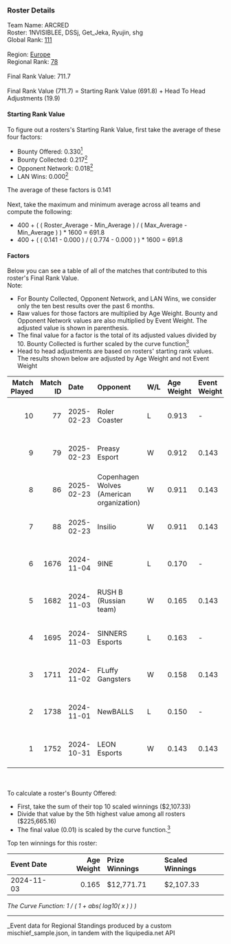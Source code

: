 ### Roster Details<br />
Team Name: ARCRED<br />
Roster: 1NVISIBLEE, DSSj, Get_Jeka, Ryujin, shg<br />
Global Rank: [111](../../standings_global_2025_04_07.md)<br />
<br />
Region: [Europe]( ../../standings_europe_2025_04_07.md)<br />
Regional Rank: [78]( ../../standings_europe_2025_04_07.md)<br />
<br />
Final Rank Value:  711.7<br />
<br />
Final Rank Value (711.7) = Starting Rank Value (691.8) + Head To Head Adjustments (19.9)<br />

#### Starting Rank Value<br />
To figure out a rosters's Starting Rank Value, first take the average of these four factors:<br />
- Bounty Offered: 0.330[<sup>1</sup>](#table2)
- Bounty Collected: 0.217[<sup>2</sup>](#table1)
- Opponent Network: 0.018[<sup>2</sup>](#table1)
- LAN Wins: 0.000[<sup>2</sup>](#table1)

The average of these factors is 0.141<br />
<br />
Next, take the maximum and minimum average across all teams and compute the following:<br />
- 400 + ( ( Roster_Average - Min_Average ) / ( Max_Average - Min_Average ) ) * 1600 = 691.8
- 400 + ( ( 0.141 - 0.000 ) / ( 0.774 - 0.000 ) ) * 1600 = 691.8


#### Factors<br />
Below you can see a table of all of the matches that contributed to this roster's Final Rank Value.<br />
Note:<br />

- For Bounty Collected, Opponent Network, and LAN Wins, we consider only the ten best results over the past 6 months.
- Raw values for those factors are multiplied by Age Weight. Bounty and Opponent Network values are also multiplied by Event Weight. The adjusted value is shown in parenthesis.
- The final value for a factor is the total of its adjusted values divided by 10. Bounty Collected is further scaled by the curve function[<sup>3</sup>](#curveFunction)
- Head to head adjustments are based on rosters' starting rank values. The results shown below are adjusted by Age Weight and not Event Weight
<span id="table1"></span><br />


| Match Played | Match ID | Date       | Opponent                                  | W/L | Age Weight | Event Weight | Bounty Collected | Opponent Network | LAN Wins  | H2H Adj. | Roster                                  |
| -: | -: | :- | :- | :- | :- | :- | :- | :- | :- | -: | :- |
|           10 |       77 | 2025-02-23 | Roler Coaster                             | L   | 0.913      | -            | -                | -                | -         |   -19.22 | 1NVISIBLEE, DSSj, Get_Jeka, Ryujin, shg |
|            9 |       79 | 2025-02-23 | Preasy Esport                             | W   | 0.912      | 0.143        | 0.006 (0.001)    | 0.209 (0.027)    | 0 (0.000) |    12.23 | 1NVISIBLEE, DSSj, Get_Jeka, Ryujin, shg |
|            8 |       86 | 2025-02-23 | Copenhagen Wolves (American organization) | W   | 0.911      | 0.143        | 0.007 (0.001)    | 0.661 (0.086)    | 0 (0.000) |    17.69 | 1NVISIBLEE, DSSj, Get_Jeka, Ryujin, shg |
|            7 |       88 | 2025-02-23 | Insilio                                   | W   | 0.911      | 0.143        | 0.000 (0.000)    | 0.338 (0.044)    | 0 (0.000) |    11.12 | 1NVISIBLEE, DSSj, Get_Jeka, Ryujin, shg |
|            6 |     1676 | 2024-11-04 | 9INE                                      | L   | 0.170      | -            | -                | -                | -         |    -3.94 | 1NVISIBLEE, DSSj, Get_Jeka, synyx, Vert |
|            5 |     1682 | 2024-11-03 | RUSH B (Russian team)                     | W   | 0.165      | 0.143        | 0.024 (0.001)    | 0.615 (0.015)    | 0 (0.000) |     3.50 | 1NVISIBLEE, DSSj, Get_Jeka, shg, synyx  |
|            4 |     1695 | 2024-11-03 | SINNERS Esports                           | L   | 0.163      | -            | -                | -                | -         |    -1.69 | 1NVISIBLEE, DSSj, Get_Jeka, synyx, Vert |
|            3 |     1711 | 2024-11-02 | FLuffy Gangsters                          | W   | 0.158      | 0.143        | 0.004 (0.000)    | 0.316 (0.007)    | 0 (0.000) |     2.45 | 1NVISIBLEE, DSSj, Get_Jeka, shg, synyx  |
|            2 |     1738 | 2024-11-01 | NewBALLS                                  | L   | 0.150      | -            | -                | -                | -         |    -3.52 | 1NVISIBLEE, DSSj, Get_Jeka, synyx, Vert |
|            1 |     1752 | 2024-10-31 | LEON Esports                              | W   | 0.143      | 0.143        | 0.001 (0.000)    | 0.000 (0.000)    | 0 (0.000) |     1.30 | 1NVISIBLEE, DSSj, Get_Jeka, shg, synyx  |

<br />
<span id="table2"></span><br />
To calculate a roster's Bounty Offered:<br />

- First, take the sum of their top 10 scaled winnings ($2,107.33)
- Divide that value by the 5th highest value among all rosters ($225,665.16)
- The final value (0.01) is scaled by the curve function.[<sup>3</sup>](#curveFunction)

Top ten winnings for this roster:<br />

| Event Date | Age Weight | Prize Winnings | Scaled Winnings |
| :- | -: | :- | :- |
| 2024-11-03 |      0.165 | $12,771.71     | $2,107.33       |


<span id="curveFunction"></span>_The Curve Function: 1 / ( 1 + abs( log10( x ) ) )_<br />

---
_Event data for Regional Standings produced by a custom mischief_sample.json, in tandem with the liquipedia.net API<br />

